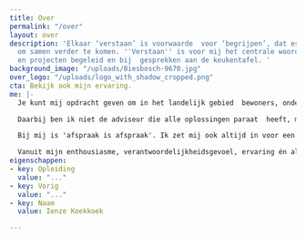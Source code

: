 ```yaml
---
title: Over
permalink: "/over"
layout: over
description: 'Elkaar ‘verstaan’ is voorwaarde  voor ‘begrijpen’, dat essentieel is
  om samen verder te komen. ''Verstaan'' is voor mij het centrale woord als ik processen
  en projecten begeleid en bij  gesprekken aan de keukentafel. '
background_image: "/uploads/Biesbosch-9670.jpg"
over_logo: "/uploads/logo_with_shadow_cropped.png"
cta: Bekijk ook mijn ervaring.
me: |-
  Je kunt mij opdracht geven om in het landelijk gebied  bewoners, ondernemers (zoals agrariërs), maatschappelijke organisaties en overheden te organiseren om gezamenlijk veranderingen in gang te zetten die nodig zijn voor een duurzame toekomst. Dus voor mens, milieu en economie.

  Daarbij ben ik niet de adviseur die alle oplossingen paraat  heeft, maar de procesbegeleider die met ‘streekhouders’ aan de slag gaat om met activiteiten en projecten een optimaal resultaat te behalen.

  Bij mij is 'afspraak is afspraak'. Ik zet mij ook altijd in voor een prettige werksfeer.

  Vanuit mijn enthousiasme, verantwoordelijkheidsgevoel, ervaring én als goed verstaander wil ik bijdragen aan een goede toekomst voor de huidige en de toekomstige generaties.
eigenschappen:
- key: Opleiding
  value: "..."
- key: Vorig
  value: "..."
- key: Naam
  value: Ienze Koekkoek

---
```

